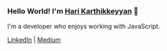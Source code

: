 ### Hello World! I'm [Hari Karthikkeyyan](https://harikarthyk.com/) 👋 

I'm a developer who enjoys working with JavaScript.

[LinkedIn](https://www.linkedin.com/in/harikarthyk/) | [Medium](https://hari-jsmith494.medium.com/)
